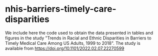# nhis-barriers-timely-care-disparities
We include here the code used to obtain the data presented in tables and figures in the study "Trends in Racial and Ethnic Disparities in Barriers to Timely Medical Care Among US Adults, 1999 to 2018". The study is available from https://doi.org/10.1101/2022.02.07.22270599 
